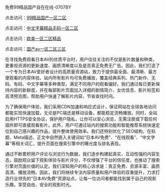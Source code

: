 免费99精品国产自在在线-0707BY

点击访问：<a href="https://gda-c7m.pages.dev/">99精品国产一区二区</a>

点击访问：<a href="https://tfda.pages.dev/">中文字幕精品无码一区二区</a>

点击访问：<a href="https://bsdf-5f5.pages.dev/">欧美一区二区精品</a>

点击访问：<a href="https://cfad.pages.dev/">国产av一区二区三区</a>



在寻找免费观看日本AV的优质平台时，用户往往关注的不仅是影片数量和种类，更重视资源的更新速度、画质清晰度以及是否真正免费无广告。因此，我们打造了一个专为日本AV爱好者设计的高质量资源站，致力于提供最全面、最清晰、最方便观看的内容体验。站内所有影片均可免费播放，覆盖经典系列、热门新作、无码、有码、中文字幕等多种类型，满足不同用户的观看偏好。我们通过每日更新保持内容的新鲜度，并在每部影片页面加入详细的剧情简介、女优信息、影片标签和高清预览图，帮助用户快速了解影片内容，节省查找时间。

为了确保用户体验，我们采用CDN加速和响应式设计，保证网站在全球各地访问都能实现快速加载，无论是PC端还是移动设备，都能稳定流畅播放。同时，全站启用HTTPS安全协议，保护用户隐私，让你可以安心浏览，无需注册或下载任何插件即可直接观看影片。此外，用户可通过站内的搜索功能和智能推荐系统快速定位到自己感兴趣的作品，提升整体使用效率。我们还特别优化了SEO结构，在标题、Meta描述、正文中自然嵌入关键词如“日本AV免费”、“在线观看”、“中文字幕”等相关词汇，提升页面在搜索引擎中的曝光度与排名表现。

通过不断累积用户评论与浏览行为数据，我们逐步构建起真实、互动性强的内容生态，鼓励观众留下观影体验与影片评分，不仅增强了平台的信任度，也推动了搜索引擎对页面价值的认定。我们深知用户的核心诉求是：真正免费、资源丰富、画质高清、播放流畅。因此，我们将继续专注内容质量和用户体验的双重提升，力求打造行业领先的“日本AV免费”资源站点，让每一位访问者都能找到属于自己的观影乐趣，享受自由、安全的观影时光。


<span style="display:none;">[Canonical link]( https://github.com/yup51153234/551132 ）</span>
